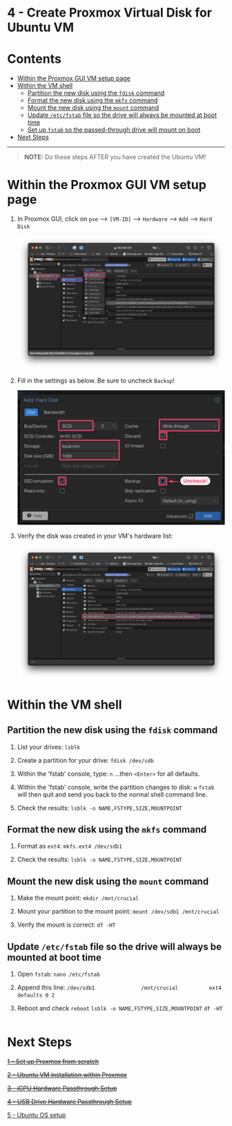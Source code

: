 4 - Create Proxmox Virtual Disk for Ubuntu VM
===================================================

# Contents
- [Within the Proxmox GUI VM setup page](#within-the-proxmox-gui-vm-setup-page)
- [Within the VM shell](#within-the-vm-shell)
  - [Partition the new disk using the `fdisk` command](#partition-the-new-disk-using-the-fdisk-command)
  - [Format the new disk using the `mkfs` command](#format-the-new-disk-using-the-mkfs-command)
  - [Mount the new disk using the `mount` command](#mount-the-new-disk-using-the-mount-command)
  - [Update `/etc/fstab` file so the drive will always be mounted at boot time](#update-etcfstab-file-so-the-drive-will-always-be-mounted-at-boot-time)
  - [Set up `fstab` so the passed-through drive will mount on boot](#set-up-fstab-so-the-passed-through-drive-will-mount-on-boot)
- [Next Steps](#next-steps)
----
> **NOTE:** Do these steps AFTER you have created the Ubuntu VM!
# Within the Proxmox GUI VM setup page

1. In Proxmox GUI, click on `pve` --> `[VM-ID]` --> `Hardware` --> `Add` --> `Hard Disk`

   ![images](images/proxmox%20get%20to%20hard%20disk%20setup.png)

2. Fill in the settings as below. Be sure to uncheck `Backup`!

    ![images](images/proxmox%20hard%20disk%20settings.png)

3. Verify the disk was created in your VM's hardware list:

    ![images](images/proxmox%20verify%20hard%20disk.png)

# Within the VM shell

## Partition the new disk using the `fdisk` command

1. List your drives:
   ```lsblk```

2. Create a partition for your drive:
   ```fdisk /dev/sdb```

3. Within the 'fstab' console, type:
   ```n```
   …then `<Enter>` for all defaults.

4. Within the 'fstab' console, write the partition changes to disk:
   ```w```
   `fstab` will then quit and send you back to the normal shell command line.

5. Check the results:
   ```lsblk -o NAME,FSTYPE,SIZE,MOUNTPOINT```

## Format the new disk using the `mkfs` command

1. Format as `ext4`:
   ```mkfs.ext4 /dev/sdb1```

2. Check the results:
   ```lsblk -o NAME,FSTYPE,SIZE,MOUNTPOINT```

## Mount the new disk using the `mount` command

1. Make the mount point:
   ```mkdir /mnt/crucial```

2. Mount your partition to the mount point:
   ```mount /dev/sdb1 /mnt/crucial```

3. Verify the mount is correct:
   ```df -HT```

## Update `/etc/fstab` file so the drive will always be mounted at boot time

1. Open `fstab`:
   ```nano /etc/fstab```

2. Append this line:
   ```/dev/sdb1               /mnt/crucial          ext4    defaults 0 2```

3. Reboot and check
   ```reboot```
   ```lsblk -o NAME,FSTYPE,SIZE,MOUNTPOINT```
     ```df -HT```

   ```
# Next Steps

~~[1 - Set up Proxmox from scratch](1%20-%20Proxmox%20Setup.md)~~

~~[2 - Ubuntu VM installation within Proxmox](2%20-%20Ubuntu%20VM%20Installation%20within%20Proxmox.md)~~

~~[3 - iGPU Hardware Passthrough Setup](3%20-%20iGPU%20Hardware%20Passthrough%20Setup.md)~~

~~[4 - USB Drive Hardware Passthrough Setup](4%20-%20USB%20Drive%20Hardware%20Passthrough%20Setup.md)~~

[5 - Ubuntu OS setup](5%20-%20Ubuntu%20OS%20Setup.md)
